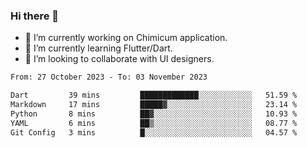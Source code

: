 ### Hi there 👋

<!--
**devcat37/devcat37** is a ✨ _special_ ✨ repository because its `README.md` (this file) appears on your GitHub profile.-->


- 🔭 I’m currently working on Chimicum application.
- 🌱 I’m currently learning Flutter/Dart.
- 👯 I’m looking to collaborate with UI designers.
<!-- - 🤔 I’m looking for help with ... -->

<!--START_SECTION:waka-->

```txt
From: 27 October 2023 - To: 03 November 2023

Dart         39 mins         █████████████░░░░░░░░░░░░   51.59 %
Markdown     17 mins         █████▓░░░░░░░░░░░░░░░░░░░   23.14 %
Python       8 mins          ██▓░░░░░░░░░░░░░░░░░░░░░░   10.93 %
YAML         6 mins          ██▒░░░░░░░░░░░░░░░░░░░░░░   08.77 %
Git Config   3 mins          █░░░░░░░░░░░░░░░░░░░░░░░░   04.57 %
```

<!--END_SECTION:waka-->
